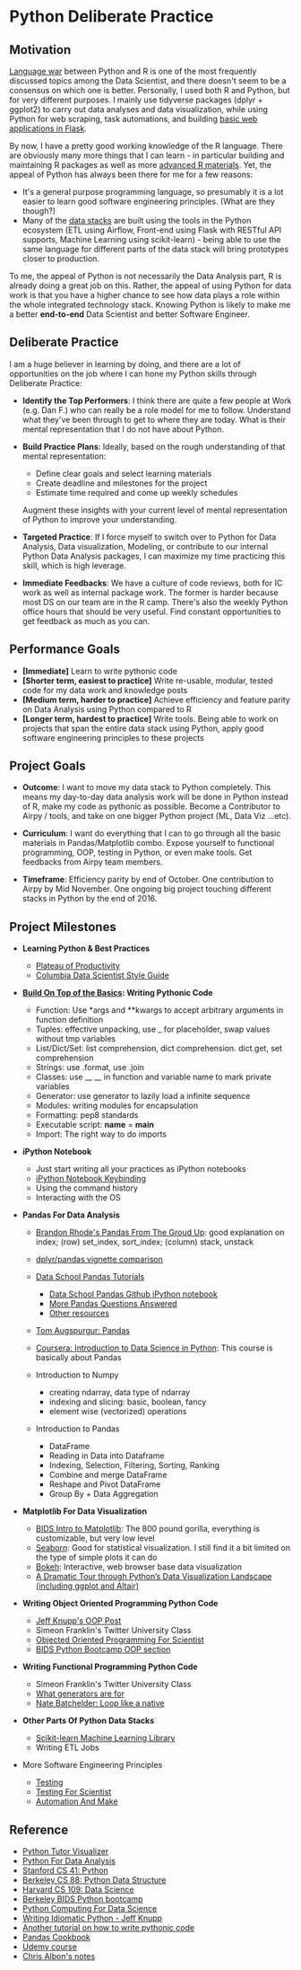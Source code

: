 # Python Deliberate Practice

## Motivation

[Language war] between Python and R is one of the most frequently discussed topics among the Data Scientist, and there doesn't seem to be a consensus on which one is better. Personally, I used both R and Python, but for very different purposes. I mainly use tidyverse packages (dplyr + ggplot2) to carry out data analyses and data visualization, while using Python for web scraping, task automations, and building [basic web applications in Flask]. 

By now, I have a pretty good working knowledge of the R language. There are obviously many more things that I can learn - in particular building and maintaining R packages as well as more [advanced R materials]. Yet, the appeal of Python has always been there for me for a few reasons: 

* It's a general purpose programming language, so presumably it is a lot easier to learn good software engineering principles. (What are they though?)
* Many of the [data stacks] are built using the tools in the Python ecosystem (ETL using Airflow, Front-end using Flask with RESTful API supports, Machine Learning using scikit-learn) - being able to use the same language for different parts of the data stack will bring prototypes closer to production.

To me, the appeal of Python is not necessarily the Data Analysis part, R is already doing a great job on this. Rather, the appeal of using Python for data work is that you have a higher chance to see how data plays a role within the whole integrated technology stack. Knowing Python is likely to make me a better **end-to-end** Data Scientist and better Software Engineer.

## Deliberate Practice

I am a huge believer in learning by doing, and there are a lot of opportunities on the job where I can hone my Python skills through Deliberate Practice:

* **Identify the Top Performers**: I think there are quite a few people at Work (e.g. Dan F.) who can really be a role model for me to follow. Understand what they've been through to get to where they are today. What is their mental representation that I do not have about Python.

* **Build Practice Plans**: Ideally, based on the rough understanding of that mental representation:

    * Define clear goals and select learning materials
    * Create deadline and milestones for the project
    * Estimate time required and come up weekly schedules

  Augment these insights with your current level of mental representation of Python to improve your understanding.

* **Targeted Practice**: If I force myself to switch over to Python for Data Analysis, Data visualization, Modeling, or contribute to our internal Python Data Analysis packages, I can maximize my time practicing this skill, which is high leverage.

* **Immediate Feedbacks**: We have a culture of code reviews, both for IC work as well as internal package work. The former is harder because most DS on our team are in the R camp. There's also the weekly Python office hours that should be very useful. Find constant opportunities to get feedback as much as you can.

## Performance Goals

* **[Immediate]** Learn to write pythonic code
* **[Shorter term, easiest to practice]** Write re-usable, modular, tested code for my data work and knowledge posts
* **[Medium term, harder to practice]** Achieve efficiency and feature parity on Data Analysis using Python compared to R
* **[Longer term, hardest to practice]** Write tools. Being able to work on projects that span the entire data stack using Python, apply good software engineering principles to these projects

## Project Goals

* **Outcome**: I want to move my data stack to Python completely. This means my day-to-day data analysis work will be done in Python instead of R, make my code as pythonic as possible. Become a Contributor to Airpy / tools, and take on one bigger Python project (ML, Data Viz ...etc).

* **Curriculum**: I want do everything that I can to go through all the basic materials in Pandas/Matplotlib combo. Expose yourself to functional programming, OOP, testing in Python, or even make tools. Get feedbacks from Airpy team members.

* **Timeframe**: Efficiency parity by end of October. One contribution to Airpy by Mid November. One ongoing big project touching different stacks in Python by the end of 2016.

## Project Milestones

* **Learning Python & Best Practices**
    * [Plateau of Productivity]
    * [Columbia Data Scientist Style Guide]

* **[Build On Top of the Basics]: Writing Pythonic Code**

    * Function: Use *args and **kwargs to accept arbitrary arguments in function definition
    * Tuples: effective unpacking, use _ for placeholder, swap values without tmp variables
    * List/Dict/Set: list comprehension, dict comprehension. dict.get, set comprehension
    * Strings: use .format, use .join
    * Classes: use __ __ in function and variable name to mark private variables
    * Generator: use generator to lazily load a infinite sequence
    * Modules: writing modules for encapsulation
    * Formatting: pep8 standards
    * Executable script: __name__ = __main__
    * Import: The right way to do imports

* **iPython Notebook**
    
    * Just start writing all your practices as iPython notebooks
    * [iPython Notebook Keybinding]
    * Using the command history
    * Interacting with the OS

* **Pandas For Data Analysis**

    * [Brandon Rhode's Pandas From The Groud Up]: good explanation on index; (row) set_index, sort_index; (column) stack, unstack
    * [dplyr/pandas vignette comparison]
    * [Data School Pandas Tutorials]
        * [Data School Pandas Github iPython notebook]
        * [More Pandas Questions Answered]
        * [Other resources]
    * [Tom Augspurgur: Pandas]
    * [Coursera: Introduction to Data Science in Python]: This course is basically about Pandas

    * Introduction to Numpy
        * creating ndarray, data type of ndarray
        * indexing and slicing: basic, boolean, fancy
        * element wise (vectorized) operations
    
    * Introduction to Pandas
        * DataFrame
        * Reading in Data into Dataframe
        * Indexing, Selection, Filtering, Sorting, Ranking
        * Combine and merge DataFrame
        * Reshape and Pivot DataFrame
        * Group By + Data Aggregation

* **Matplotlib For Data Visualization**

    * [BIDS Intro to Matplotlib]: The 800 pound gorilla, everything is customizable, but very low level
    * [Seaborn]: Good for statistical visualization. I still find it a bit limited on the type of simple plots it can do
    * [Bokeh]: Interactive, web browser base data visualization
    * [A Dramatic Tour through Python’s Data Visualization Landscape (including ggplot and Altair)]

* **Writing Object Oriented Programming Python Code**
    
    * [Jeff Knupp's OOP Post]
    * Simeon Franklin's Twitter University Class
    * [Objected Oriented Programming For Scientist]
    * [BIDS Python Bootcamp OOP section]

* **Writing Functional Programming Python Code**
    
    * Simeon Franklin's Twitter University Class
    * [What generators are for]
    * [Nate Batchelder: Loop like a native]

* **Other Parts Of Python Data Stacks** 
    
    * [Scikit-learn Machine Learning Library]
    * Writing ETL Jobs

* More Software Engineering Principles
    
    * [Testing]
    * [Testing For Scientist]
    * [Automation And Make]


## Reference

* [Python Tutor Visualizer]
* [Python For Data Analysis]
* [Stanford CS 41: Python]
* [Berkeley CS 88: Python Data Structure]
* [Harvard CS 109: Data Science]
* [Berkeley BIDS Python bootcamp]
* [Python Computing For Data Science]
* [Writing Idiomatic Python - Jeff Knupp]
* [Another tutorial on how to write pythonic code]
* [Pandas Cookbook]
* [Udemy course]
* [Chris Albon's notes]

[Language war]:http://www.dataschool.io/python-or-r-for-data-science/
[advanced R materials]:http://adv-r.had.co.nz/
[basic web applications in Flask]:https://github.com/robert8138/flask-google-calendar-api-project
[data stacks]:https://lab.getbase.com/productive-data-science-python/

[Plateau of Productivity]:http://pbpython.com/plateau-of-productivity.html
[Columbia Data Scientist Style Guide]:http://columbia-applied-data-science.github.io/pages/lowclass-python-style-guide.html

[iPython Notebook Keybinding]:https://www.webucator.com/blog/wp-content/uploads/2015/07/IPython-Notebook-Shortcuts.pdf

[Build On Top of the Basics]:http://stackoverflow.com/questions/2573135/python-progression-path-from-apprentice-to-guru
[Nate Batchelder: Loop like a native]:https://www.youtube.com/watch?time_continue=14&v=EnSu9hHGq5o
[What generators are for]:http://simeonfranklin.com/blog/2012/may/22/what-generators-are-for/

[Brandon Rhode's Pandas From The Groud Up]:https://www.youtube.com/watch?v=5JnMutdy6Fw
[dplyr/pandas vignette comparison]:http://nbviewer.jupyter.org/gist/TomAugspurger/6e052140eaa5fdb6e8c0
[Data School Pandas Tutorials]:http://www.dataschool.io/easier-data-analysis-with-pandas/
[Data School Pandas Github iPython notebook]:https://github.com/justmarkham/pandas-videos
[More Pandas Questions Answered]:https://www.youtube.com/watch?v=CWRKgBtZN18&list=PL5-da3qGB5ICCsgW1MxlZ0Hq8LL5U3u9y&index=31
[Other resources]:http://www.dataschool.io/best-python-pandas-resources/
[Tom Augspurgur: Pandas]:https://www.youtube.com/watch?v=otCriSKVV_8
[Coursera: Introduction to Data Science in Python]:https://www.coursera.org/learn/python-data-analysis/home/welcome
[Scikit-learn Machine Learning Library]:http://www.dataschool.io/machine-learning-with-scikit-learn/

[BIDS Intro to Matplotlib]:https://www.youtube.com/watch?v=j5P822TSCKs
[Seaborn]:https://stanford.edu/~mwaskom/software/seaborn/
[Bokeh]:http://bokeh.pydata.org/en/latest/
[A Dramatic Tour through Python’s Data Visualization Landscape (including ggplot and Altair)]:https://dansaber.wordpress.com/2016/10/02/a-dramatic-tour-through-pythons-data-visualization-landscape-including-ggplot-and-altair/

[Objected Oriented Programming For Scientist]:http://tjelvarolsson.com/blog/object-oriented-programming-for-scientists/
[Jeff Knupp's OOP Post]:https://jeffknupp.com/blog/2014/06/18/improve-your-python-python-classes-and-object-oriented-programming/
[BIDS Python Bootcamp OOP section]:https://www.youtube.com/watch?v=HQ0q6oMpOEs

[Testing]:http://katyhuff.github.io/python-testing/
[Testing For Scientist]:http://tjelvarolsson.com/blog/test-driven-develpment-for-scientists/
[Automation And Make]:http://swcarpentry.github.io/make-novice/

[Python Tutor Visualizer]:http://www.pythontutor.com/visualize.html#mode=edit
[Python For Data Analysis]:http://www3.canisius.edu/~yany/python/Python4DataAnalysis.pdf
[Stanford CS 41: Python]:http://stanfordpython.com/
[Berkeley CS 88: Python Data Structure]:http://cs88-website.github.io/
[Harvard CS 109: Data Science]:http://cs109.github.io/2015/
[Berkeley BIDS Python bootcamp]:https://bids.berkeley.edu/news/python-boot-camp-fall-2016-training-videos-available-online
[Python Computing For Data Science]:http://profjsb.github.io/python-seminar/
[Writing Idiomatic Python - Jeff Knupp]:http://share.sm3.su/writing_idiomatic_python_3.pdf
[Another tutorial on how to write pythonic code]:http://safehammad.com/downloads/python-idioms-2014-01-16.pdf
[Pandas Cookbook]:http://pandas.pydata.org/pandas-docs/stable/cookbook.html
[Udemy course]:https://www.udemy.com/learning-python-for-data-analysis-and-visualization/?ccManual=&couponCode=DEAL19
[Chris Albon's notes]:http://chrisalbon.com/